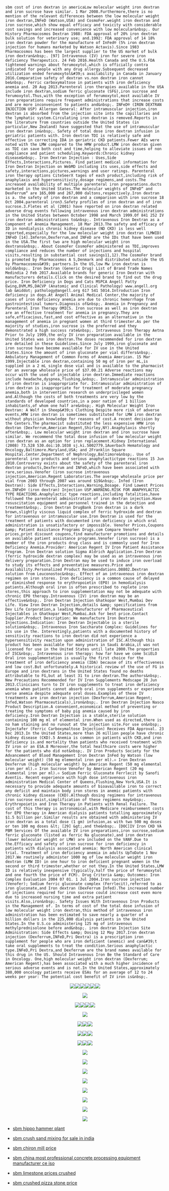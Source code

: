
```
sbm cost of iron dextran in americaLow molecular weight iron dextran and iron sucrose have similar. 1 Mar 2008.Furthermore,there is no mention of the relevant differences between the low molecular weight iron dextran,INFeD (Watson,USA) and CosmoFer.weight iron dextran and iron sucrose,which show equal efficacy and toxicity with considerable cost savings and increased convenience with low molecular&nbsp;. Our History Pharmacosmos Dextran 1988: FDA approval of 20% iron dextran bulk solution for veterinary use; and.1992: FDA approval of 14 18% iron dextran powder for the manufacture of InFed® (5% iron dextran injection for humans marketed by Watson Actavis).Since 1983 Pharmacosmos has been the largest supplier to the US market of bulk iron dextran&nbsp;. [97] Intravenous (IV) iron for severe iron deficiency Therapeutics. 24 Feb 2016.Health Canada and the U.S.FDA tightened warnings about ferumoxytol,which is officially contra indicated for people with any drug allergy.Subsequent decreased utilization ended ferumoxytol&#39;s availability in Canada in January 2016.Comparative safety of dextran vs.non dextran iron cannot be&nbsp;. Ferric carboxymaltose in patients with iron deficiency anemia and. 20 Aug 2013.Parenteral iron therapies available in the USA include iron dextran,sodium ferric gluconate (SFG),iron sucrose and ferumoxytol.Thus,with the exception of ferumoxytol,most available IV iron preparations require frequent administrations that increase costs and are more inconvenient to patients and&nbsp;. INFeD® (IRON DEXTRAN INJECTION USP) Allergan General: After intramuscular injection,iron dextran is absorbed from the injection site into the capillaries and the lymphatic system.Circulating iron dextran is removed.Reports in the literature from countries outside the United States (in particular,New Zealand) have suggested that the use of intramuscular iron dextran in&nbsp;. Safety of total dose iron dextran infusion in geriatric patients with. Iron dextran TDI is relatively safe and effective in correcting IDA in geriatric CKD patients.Fewer AEs were noted with the LMW compared to the HMW product.LMW iron dextran given as TDI can save both cost and time,helping to alleviate issues of non compliance and patient scheduling.Keywords:Chronic kidney disease&nbsp;. Iron Dextran Injection : Uses,Side Effects,Interactions,Pictures. Find patient medical information for Iron Dextran Injection on WebMD including its uses,side effects and safety,interactions,pictures,warnings and user ratings. Parenteral iron therapy options CiteSeerX tages of each product,including risk of anaphylaxis and hypersensitivity,dosage regimens,and costs.The increased availability of multiple parenteral iron preparations.ducts marketed in the United States.The molecular weights of INFeD“ and DexFerrum“ are 165,000 and 267,000 daltons,respectively.Iron dextran is a. the safety of iron dextran and a comparison with iron sucrose 18 Oct 2004.parenteral iron3.Safety profiles of iron dextran and of iron sucrose.3.Fletes et al (2001) have reported on iron dextran related adverse drug events following intravenous iron dextran administrations in the United States between October 1998 and March 1999.Of 841 252 IV iron dextran administrations to&nbsp;. Intravenous Iron Dextran as a Component of Anemia Management. 18 Mar 2013.The safety and efficacy of ID in nondialysis chronic kidney disease (ND CKD) is less well reported,especially for the low molecular weight iron dextran (LMWID) INFeD [14].Imferon,Dexferrum,and INFeD are the IDs that have been used in the USA.The first two are high molecular weight iron dextrans&nbsp;. About CosmoFer CosmoFer administered as TDI,improves compliance and reduces the number of injections and hospital visits,resulting in substantial cost savings11,12).The CosmoFer brand is promoted by Pharmacosmos A S,Denmark and distributed outside the US by Pharmacosmos&#39; partners.In the US,low Mw iron dextran is sold&nbsp;. Iron Dextran (Generic Drug) List of Brand Trade Names Medindia 2 Feb 2017.Available brands for generic Iron Dextran with manufacturers details.Click on the desired brand to find out the drug price. Iron Deficiency in Dogs and Cats MSPCA Angell Patty Ewing,DVM,MS,DACVP (Anatomic and Clinical Pathology) www.angell.org lab &middot; pathology@angell.org 617 541 5014.Introduction Iron deficiency in dogs.At Angell Animal Medical Center,the majority of cases of iron deficiency anemia are due to chronic hemorrhage from gastrointestinal tumors.Diagnosis of&nbsp;. Anemia in Pregnancy and Parenteral Iron Therapy OMICS. Iron sucrose as well as iron dextran are an effective treatment for anemia in pregnancy.They are safe,efficacious,fast,and cost effective as an alternative in the management of anemia in pregnant women at third trimester.As per the majority of studies,iron sucrose is the preferred and they demonstrated a high success rate&nbsp;. Intravenous Iron Therapy Aetna Prior to July 1999,the only IV iron preparation available in the United States was iron dextran.The doses recommended for iron dextran are detailed in these Guidelines.Since July 1999,iron gluconate and iron sucrose have become available for IV use in the United States.Since the amount of iron gluconate per vial differs&nbsp;. Ambulatory Management of Common Forms of Anemia American. 15 Mar 1999.Injectable iron dextran,containing 50 mg of iron per mL,is supplied in a 2 mL single dose vial and is available to the pharmacist for an average wholesale price of $37.00.21 Adverse reactions may occur with the used of injectable iron dextran.Immediate reactions include headache,dyspnea,flushing,&nbsp;. Intramuscular administration of iron dextran is inappropriate for. Intramuscular administration of iron dextran is inappropriate for treatment of moderate pregnancy anemia,both in intervention research on underprivileged women and.Although the costs of both treatments are very low by the standards of developed countries,in a poor nation of 1 billion inhabitants,of whom one half are&nbsp;. High Molecular Weight Iron Dextran: A Wolf in Sheep&#39;s Clothing Despite more risk of adverse events,HMW iron dextran is sometimes substituted for LMW iron dextran without physician knowledge for reasons of cost.A recent decision by the Centers.The pharmacist substituted the less expensive HMW iron dextran (Dexferrum,American Regent,Shirley,NY).Anaphylaxis shortly after&nbsp;. Low molecular weight iron dextran and iron sucrose have similar. We recommend the total dose infusion of low molecular weight iron dextran as an option for iron replacement.Kidney International (2008) 73,528 530.doi:10.1038 sj.ki.5002779.1Auerbach Hematology and Oncology,Baltimore.Maryland,USA; and 2Franklin Square Hospital.Center,Department of Nephrology,Baltimore&nbsp;. Use of parenteral iron products and serious anaphylactictype reactions 15 Jun 2010.Controversy exists about the safety of the parenteral iron dextran products,Dexferrum and INFeD,which have been associated with rare,serious.Venofer (iron sucrose intravenous injection,American.Regent Laboratories.The average wholesale price per vial from 2003 through 2007 was around $19&nbsp;. Infed (Iron Dextran): Side Effects,Interactions,Warning,Dosage. Find Lowest Prices on.INFeD® (iron dextran) Injection USP.WARNING.RISK FOR ANAPHYLACTIC TYPE REACTIONS.Anaphylactic type reactions,including fatalities,have followed the parenteral administration of iron dextran injection.Have resuscitation equipment and personnel trained in the detection and treatment&nbsp;. Iron Dextran DrugBank Iron dextran is a dark brown,slightly viscous liquid complex of ferric hydroxide and dextran for intravenous or intramuscular use.Iron Dextran is used for the treatment of patients with documented iron deficiency in which oral administration is unsatisfactory or impossible. Venofer Prices,Coupons &amp; Patient Assistance Programs Drugs.com Compare Venofer prices,print discount coupons,find manufacturer promotions and details on available patient assistance programs.Venofer (iron sucrose) is a member of the iron products drug class and is commonly used for Iron Deficiency Anemia.Provider: American Regent IV Iron Patient Assistance Program. Iron Dextran solution Sigma Aldrich Application.Iron Dextran (ferric hydroxide dextran complex) may be used as an intravenous iron delivery preparation.Iron Dextran may be used to induce iron overload to study its effects and preventative measures.Price and Availability.Personalized Product Recommendations.D8802.Dextran solution from Leuconostoc&nbsp;. Effect of an intravenous iron dextran regimen on iron stores. Iron deficiency is a common cause of delayed or diminished response to erythropoietin (EPO) in hemodialysis patients.Although oral iron is often prescribed to replete iron stores,this approach to iron supplementation may not be adequate with chronic EPO therapy.Intravenous (IV) iron dextran may be an effective&nbsp;. Iron Dextran Injection Ghatkopar West,Mumbai Dev Life. View Iron Dextran Injection,details &amp; specifications from Dev Life Corporation,a leading Manufacturer of Pharmaceutical Injectables in Ghatkopar West,Mumbai.Ask for best price.Contact Supplier.Product Description: We manufacture Iron Dextran Injections.Indication: Iron Dextran Injectable is a sterile solution&nbsp;. Intravenous Iron Saccharate Complex: Guidelines for its use in the. Interestingly,patients with a documented history of sensitivity reactions to iron dextran did not experience a hypersensitivity reaction upon administration of ISC.Although this product has been available for many years in Saudi Arabia,it was not licensed for use in the United States until late 2000.The properties of ISC&nbsp;. Intravenous iron therapy: how far have we come SciELO Oral iron supplementation is usually the first choice for the treatment of iron deficiency anemia (IDA) because of its effectiveness and low cost.But unfortunately.A historical review of the use of FG in Europe and iron dextrans in the United States found no deaths attributable to FG,but at least 31 to iron dextran.The authors&nbsp;. New Precautions Recommended for IV Iron Supplements Medscape 28 Jun 2013.Clinicians turn to IV iron supplements to treat iron deficiency anemia when patients cannot absorb oral iron supplements or experience worse anemia despite adequate oral doses.Examples of these IV treatments are iron dextran injection (Dexferrum,American Regent; Infed,Watson Pharmaceuticals),iron&nbsp;. Iron Dextran Injection Nasco Product Description.A convenient,economical method of preventing or treating the symptoms of baby pig anemia caused by iron deficiency.Iron Dextran Injection is a stable,sterile solution containing 100 mg ml of elemental iron.When used as directed,there is no ham staining and no runout at the injection site.For use on&nbsp;. Injectafer (Ferric Carboxymaltose Injection) Receives FDA Approval. 23 Dec 2013.In the United States,more than 26 million people have chronic kidney disease (CKD).5 Anemia is common in patients with CKD,and iron deficiency is.and mortality than patients who received treatment with IV iron or an ESA.8 Moreover,the total healthcare costs were higher for the patients who did not&nbsp;. IV Iron Products Society for the Advancement of Blood Management Iron Dextran InFed by Watson (low molecular weight) (50 mg elemental iron per ml).▫ Iron Dextran Dexferrum (high molecular weight) by.American Regent (50 mg elemental iron per ml).▫ Iron Sucrose Venofer by American Regent (20 mg elemental iron per ml).▫ Sodium Ferric Gluconate Ferrlecit by Sanofi Aventis. Recent experience with high dose intravenous iron administration Medical Center of Queens,Flushing,New York,USA.It is necessary to provide adequate amounts of bioavailable iron to correct any deficit and maintain body iron stores in anemic patients with chronic kidney disease (CKD).Although dosing regimens for intravenous iron sucrose exist,simplification of these regimens may&nbsp;. Erythropoietin and Iron Therapy in Patients with Renal Failure. The cost of this therapy is astronomical,with Medicare reimbursement costs for EPO therapy in American dialysis patients totalling approximately $1.5 billion per.Similar results are obtained with administering IV iron dextran as a total dose (1 gm) infusion,as with two 500 mg doses or ten 100 mg doses &lt; [29] &gt;,and the&nbsp;. ‎[DOC]‎IV Iron CKD VA PBM Services Of the available IV iron preparations,iron sucrose,sodium ferric gluconate (listed as ferric Na gluconate),and iron dextran (lower molecular weight or LMW) are included on the VANF.Due to the.Efficacy and safety of iron sucrose for iron deficiency in patients with dialysis associated anemia: North American clinical trial. Treatment of iron deficiency anemia in adults UpToDate 1 Nov 2017.We routinely administer 1000 mg of low molecular weight iron dextran (LMW ID) in one hour to iron deficient pregnant women in the second or third trimester,whether or not they.In the United States,LMW ID is relatively inexpensive (typically,half the price of ferumoxytol and one fourth the price of FCM). Drug Criteria &amp; Outcomes: Iron Complex Evaluation 2004 07 01. 1 Jul 2004.Iron sucrose injection (Venofer); Sodium ferric gluconate complex (Ferrlecit),referred to as iron gluconate,and Iron dextran (DexFerrum Infed).The increased number of injections required for iron sucrose could increase cost even more due to increased nursing time and extra patient visits.Also,iron&nbsp;. Safety Issues With Intravenous Iron Products in the Management of. In terms of cost of the total dose infusion of low molecular weight iron dextran,this method of intravenous iron administration has been estimated to save nearly a quarter of a billion dollars in the 225,000 dialysis patients in the United States.In the U.S.co administering 125 mg of intravenous methylprednisolone before and&nbsp;. iron dextran Injection Site Administration: Side Effects &amp; Dosing 12 May 2017.Iron dextran injection (Dexferrum,INFeD,Pri Dextra) is a prescription iron supplement for people who are iron deficient (anemic) and can&#39;t take oral supplements to treat the condition.Serious anaphylactic type.INFeD,Pri Dextra,and Dexferrum are the brand names available for this drug in the US. Should Intravenous Iron Be the Standard of Care in Oncology. One,high molecular weight iron dextran (Dexferrum; American Regent),has been associated with a much higher incidence of serious adverse events and is not.In the United States,approximately 380,000 oncology patients receive ESAs for an average of 12 to 24 weeks per year: The potential cost benefit of IV iron is&nbsp;. 
```

<div align="center">
  
<a rel="nofollow" href="https://m.shibang-china.com?f=github&k=sbm+cost+of+iron+dextran+in+america"><img src="https://static.shibang-china.com/en/l.png"></a><img src="https://static.shibang-china.com/en/hw.png"><a rel="nofollow" href="https://m.shibang-china.com/product/?f=github&k=sbm+cost+of+iron+dextran+in+america"><img src="https://static.shibang-china.com/en/p.png"></a><a rel="nofollow" href="https://m.shibang-china.com/cases/?f=github&k=sbm+cost+of+iron+dextran+in+america"><img src="https://static.shibang-china.com/en/c.png"></a><a rel="nofollow" href="https://m.shibang-china.com/news/?f=github&k=sbm+cost+of+iron+dextran+in+america"><img src="https://static.shibang-china.com/en/n.png"></a><a rel="nofollow" href="https://m.shibang-china.com?f=github&k=sbm+cost+of+iron+dextran+in+america"><img src="https://static.shibang-china.com/en/m.png"></a>

<a rel="nofollow" href="https://m.shibang-china.com/product/?f=github&k=sbm+cost+of+iron+dextran+in+america"><img src="https://static.shibang-china.com/en/b.jpg"></a>
  
<a rel="nofollow" href="https://m.shibang-china.com/solution-aggregate.html?f=github&k=sbm+cost+of+iron+dextran+in+america"><img src="https://static.shibang-china.com/en/a.jpg"></a><a rel="nofollow" href="https://m.shibang-china.com/solution-mine.html?f=github&k=sbm+cost+of+iron+dextran+in+america"><img src="https://static.shibang-china.com/en/m.jpg"></a><a rel="nofollow" href="https://m.shibang-china.com/solution-mill.html?f=github&k=sbm+cost+of+iron+dextran+in+america"><img src="https://static.shibang-china.com/en/g.jpg"></a><a rel="nofollow" href="https://m.shibang-china.com/solution-epc.html?f=github&k=sbm+cost+of+iron+dextran+in+america"><img src="https://static.shibang-china.com/en/e.jpg"></a>

<a rel="nofollow" href="https://m.shibang-china.com/product/?f=github&k=sbm+cost+of+iron+dextran+in+america"><img src="https://static.shibang-china.com/en/a-p.png"></a>

<a rel="nofollow" href="https://m.shibang-china.com/product/crusher/c6x.html?f=github&k=sbm+cost+of+iron+dextran+in+america"><img src="https://static.shibang-china.com/en/j.jpg"></a><a rel="nofollow" href="https://m.shibang-china.com/product/crusher/ci5x.html?f=github&k=sbm+cost+of+iron+dextran+in+america"><img src="https://static.shibang-china.com/en/i.jpg"></a><a rel="nofollow" href="https://m.shibang-china.com/product/crusher/hst.html?f=github&k=sbm+cost+of+iron+dextran+in+america"><img src="https://static.shibang-china.com/en/c.jpg"></a>

<a rel="nofollow" href="https://m.shibang-china.com/product/mill/mtw.html?f=github&k=sbm+cost+of+iron+dextran+in+america"><img src="https://static.shibang-china.com/en/mtw.jpg"></a><a rel="nofollow" href="https://m.shibang-china.com/product/mill/scm.html?f=github&k=sbm+cost+of+iron+dextran+in+america"><img src="https://static.shibang-china.com/en/scm.jpg"></a><a rel="nofollow" href="https://m.shibang-china.com/product/mill/lm.html?f=github&k=sbm+cost+of+iron+dextran+in+america"><img src="https://static.shibang-china.com/en/lm.jpg"></a>

<a rel="nofollow" href="https://m.shibang-china.com/product/sand/vsi6x.html?f=github&k=sbm+cost+of+iron+dextran+in+america"><img src="https://static.shibang-china.com/en/6x.jpg"></a><a rel="nofollow" href="https://m.shibang-china.com/product/sand/vu.html?f=github&k=sbm+cost+of+iron+dextran+in+america"><img src="https://static.shibang-china.com/en/vu.jpg"></a><a rel="nofollow" href="https://m.shibang-china.com/product/mobile/klun.html?f=github&k=sbm+cost+of+iron+dextran+in+america"><img src="https://static.shibang-china.com/en/k.jpg"></a>

<a rel="nofollow" href="https://m.shibang-china.com/cases/?f=github&k=sbm+cost+of+iron+dextran+in+america"><img src="https://static.shibang-china.com/en/case.png"></a>

<a rel="nofollow" href="https://m.shibang-china.com/cases/aggregate/202.html?f=github&k=sbm+cost+of+iron+dextran+in+america"><img src="https://static.shibang-china.com/en/c-1.jpg"></a>

<a rel="nofollow" href="https://m.shibang-china.com/cases/aggregate/203.html?f=github&k=sbm+cost+of+iron+dextran+in+america"><img src="https://static.shibang-china.com/en/c-2.jpg"></a>

<a rel="nofollow" href="https://m.shibang-china.com/cases/mill/123.html?f=github&k=sbm+cost+of+iron+dextran+in+america"><img src="https://static.shibang-china.com/en/c-3.jpg"></a>

<a rel="nofollow" href="https://m.shibang-china.com/contact_us.html?f=github&k=sbm+cost+of+iron+dextran+in+america"><img src="https://static.shibang-china.com/en/contact.png"></a>

<a rel="nofollow" href="https://swt.shibang-china.com/?f=github&k=sbm+cost+of+iron+dextran+in+america"><img src="https://static.shibang-china.com/en/chat.png"></a>

<a rel="nofollow" href="https://whatsapp.shibangsoft.com/WhatsApp.php?f=github&k=sbm+cost+of+iron+dextran+in+america"><img src="https://static.shibang-china.com/en/whatsapp.png"></a>

<a rel="nofollow" href="https://m.shibang-china.com/?f=github&k=sbm+cost+of+iron+dextran+in+america"><img src="https://static.shibang-china.com/en/website.png"></a>

</div>


* [sbm hippo hammer plant](sbm%20hippo%20hammer%20plant.md)

* [sbm crush sand mixing for sale in india](sbm%20crush%20sand%20mixing%20for%20sale%20in%20india.md)

* [sbm chiron mill price](sbm%20chiron%20mill%20price.md)

* [sbm china most professional concrete processing equipment manufacturer ce iso](sbm%20china%20most%20professional%20concrete%20processing%20equipment%20manufacturer%20ce%20iso.md)

* [sbm limestone prices crushed](sbm%20limestone%20prices%20crushed.md)

* [sbm crushed pizza stone price](sbm%20crushed%20pizza%20stone%20price.md)